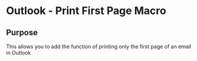 # Outlook - Print First Page Macro

## Purpose
This allows you to add the function of printing only the first page of an email in Outlook
